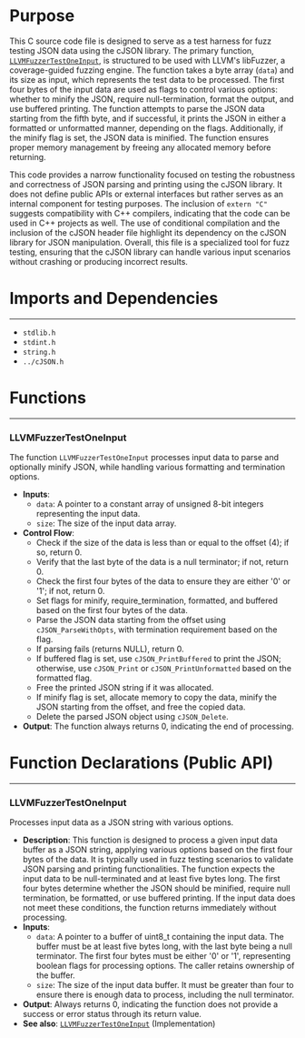 # Purpose
This C source code file is designed to serve as a test harness for fuzz testing JSON data using the cJSON library. The primary function, [`LLVMFuzzerTestOneInput`](#LLVMFuzzerTestOneInput), is structured to be used with LLVM's libFuzzer, a coverage-guided fuzzing engine. The function takes a byte array (`data`) and its size as input, which represents the test data to be processed. The first four bytes of the input data are used as flags to control various options: whether to minify the JSON, require null-termination, format the output, and use buffered printing. The function attempts to parse the JSON data starting from the fifth byte, and if successful, it prints the JSON in either a formatted or unformatted manner, depending on the flags. Additionally, if the minify flag is set, the JSON data is minified. The function ensures proper memory management by freeing any allocated memory before returning.

This code provides a narrow functionality focused on testing the robustness and correctness of JSON parsing and printing using the cJSON library. It does not define public APIs or external interfaces but rather serves as an internal component for testing purposes. The inclusion of `extern "C"` suggests compatibility with C++ compilers, indicating that the code can be used in C++ projects as well. The use of conditional compilation and the inclusion of the cJSON header file highlight its dependency on the cJSON library for JSON manipulation. Overall, this file is a specialized tool for fuzz testing, ensuring that the cJSON library can handle various input scenarios without crashing or producing incorrect results.
# Imports and Dependencies

---
- `stdlib.h`
- `stdint.h`
- `string.h`
- `../cJSON.h`


# Functions

---
### LLVMFuzzerTestOneInput<!-- {{#callable:LLVMFuzzerTestOneInput}} -->
The function `LLVMFuzzerTestOneInput` processes input data to parse and optionally minify JSON, while handling various formatting and termination options.
- **Inputs**:
    - `data`: A pointer to a constant array of unsigned 8-bit integers representing the input data.
    - `size`: The size of the input data array.
- **Control Flow**:
    - Check if the size of the data is less than or equal to the offset (4); if so, return 0.
    - Verify that the last byte of the data is a null terminator; if not, return 0.
    - Check the first four bytes of the data to ensure they are either '0' or '1'; if not, return 0.
    - Set flags for minify, require_termination, formatted, and buffered based on the first four bytes of the data.
    - Parse the JSON data starting from the offset using `cJSON_ParseWithOpts`, with termination requirement based on the flag.
    - If parsing fails (returns NULL), return 0.
    - If buffered flag is set, use `cJSON_PrintBuffered` to print the JSON; otherwise, use `cJSON_Print` or `cJSON_PrintUnformatted` based on the formatted flag.
    - Free the printed JSON string if it was allocated.
    - If minify flag is set, allocate memory to copy the data, minify the JSON starting from the offset, and free the copied data.
    - Delete the parsed JSON object using `cJSON_Delete`.
- **Output**: The function always returns 0, indicating the end of processing.


# Function Declarations (Public API)

---
### LLVMFuzzerTestOneInput<!-- {{#callable_declaration:LLVMFuzzerTestOneInput}} -->
Processes input data as a JSON string with various options.
- **Description**: This function is designed to process a given input data buffer as a JSON string, applying various options based on the first four bytes of the data. It is typically used in fuzz testing scenarios to validate JSON parsing and printing functionalities. The function expects the input data to be null-terminated and at least five bytes long. The first four bytes determine whether the JSON should be minified, require null termination, be formatted, or use buffered printing. If the input data does not meet these conditions, the function returns immediately without processing.
- **Inputs**:
    - `data`: A pointer to a buffer of uint8_t containing the input data. The buffer must be at least five bytes long, with the last byte being a null terminator. The first four bytes must be either '0' or '1', representing boolean flags for processing options. The caller retains ownership of the buffer.
    - `size`: The size of the input data buffer. It must be greater than four to ensure there is enough data to process, including the null terminator.
- **Output**: Always returns 0, indicating the function does not provide a success or error status through its return value.
- **See also**: [`LLVMFuzzerTestOneInput`](#LLVMFuzzerTestOneInput)  (Implementation)


